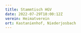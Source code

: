 ```yaml
---
title: Stammtisch HGV
date: 2022-07-29T18:00:12Z
verein: Heimatverein
ort: Kastanienhof, Niederjosbach
---
```

